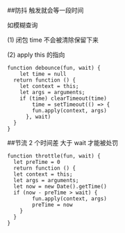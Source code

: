 ##防抖 触发就会等一段时间

如模糊查询

(1) 闭包 time 不会被清除保留下来

(2) apply this 的指向

```
function debounce(fun, wait) {
    let time = null
  return function () {
    let context = this;
    let args = arguments;
    if (time) clearTimeout(time)
        time = setTimeout(() => {
        fun.apply(context, args)
      }, wait)
  }
}
```

##节流 2 个时间差 大于 wait 才能被处罚

```
function throttle(fun, wait) {
  let preTime = 0
  return function () {
  let context = this;
  let args = arguments;
  let now = new Date().getTime()
  if (now - preTime > wait) {
        fun.apply(context, args)
        preTime = now
    }
  }
}
```
